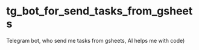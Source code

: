 # tg_bot_for_send_tasks_from_gsheets
Telegram bot,  who send me tasks from gsheets,  AI helps me with code)
